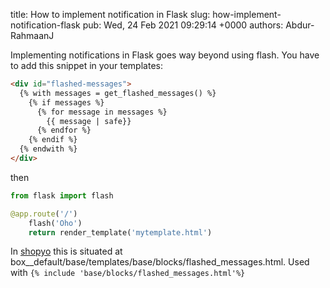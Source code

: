 title: How to implement notification in Flask
slug: how-implement-notification-flask
pub: Wed, 24 Feb 2021 09:29:14 +0000
authors: Abdur-RahmaanJ

Implementing notifications in Flask goes way beyond using flash. You have to add this snippet in your templates:


```html
<div id="flashed-messages">
  {% with messages = get_flashed_messages() %}
    {% if messages %}
      {% for message in messages %}
        {{ message | safe}}
      {% endfor %}
    {% endif %}
  {% endwith %}
</div>

```


then


```python
from flask import flash

@app.route('/')
    flash('Oho')
    return render_template('mytemplate.html')

```


In [shopyo](https://github.com/Abdur-rahmaanJ/shopyo) this is situated at box\_\_default/base/templates/base/blocks/flashed\_messages.html. Used with `{% include 'base/blocks/flashed_messages.html'%}`
